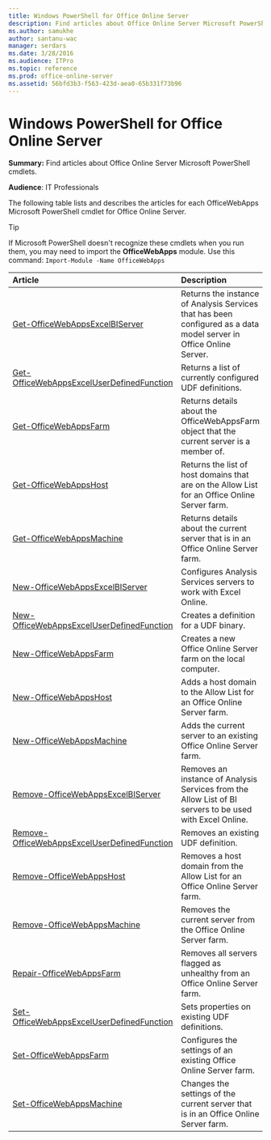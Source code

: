 ```yaml
---
title: Windows PowerShell for Office Online Server
description: Find articles about Office Online Server Microsoft PowerShell cmdlets.
ms.author: samukhe
author: santanu-wac
manager: serdars
ms.date: 3/28/2016
ms.audience: ITPro
ms.topic: reference
ms.prod: office-online-server
ms.assetid: 56bfd3b3-f563-423d-aea0-65b331f73b96
---
```



# Windows PowerShell for Office Online Server

 **Summary:** Find articles about Office Online Server Microsoft PowerShell cmdlets.
  
    
    


 **Audience**: IT Professionals
  
    
    


The following table lists and describes the articles for each OfficeWebApps Microsoft PowerShell cmdlet for Office Online Server. 
  
    
    


> [!TIP]
> If Microsoft PowerShell doesn't recognize these cmdlets when you run them, you may need to import the **OfficeWebApps** module. Use this command:  `Import-Module -Name OfficeWebApps`
  
    
    



|**Article**|**Description**|
|:-----|:-----|
| [Get-OfficeWebAppsExcelBIServer](/powershell/module/officewebapps/get-officewebappsexcelbiserver) <br/> |Returns the instance of Analysis Services that has been configured as a data model server in Office Online Server.  <br/> |
| [Get-OfficeWebAppsExcelUserDefinedFunction](/powershell/module/officewebapps/get-officewebappsexceluserdefinedfunction) <br/> |Returns a list of currently configured UDF definitions.  <br/> |
| [Get-OfficeWebAppsFarm](/powershell/module/officewebapps/get-officewebappsfarm) <br/> |Returns details about the OfficeWebAppsFarm object that the current server is a member of.  <br/> |
| [Get-OfficeWebAppsHost](/powershell/module/officewebapps/get-officewebappshost) <br/> |Returns the list of host domains that are on the Allow List for an Office Online Server farm.  <br/> |
| [Get-OfficeWebAppsMachine](/powershell/module/officewebapps/get-officewebappsmachine) <br/> |Returns details about the current server that is in an Office Online Server farm.  <br/> |
| [New-OfficeWebAppsExcelBIServer](/powershell/module/officewebapps/new-officewebappsexcelbiserver) <br/> |Configures Analysis Services servers to work with Excel Online.  <br/> |
| [New-OfficeWebAppsExcelUserDefinedFunction](/powershell/module/officewebapps/new-officewebappsexceluserdefinedfunction) <br/> |Creates a definition for a UDF binary.  <br/> |
| [New-OfficeWebAppsFarm](/powershell/module/officewebapps/new-officewebappsfarm) <br/> |Creates a new Office Online Server farm on the local computer.  <br/> |
| [New-OfficeWebAppsHost](/powershell/module/officewebapps/new-officewebappshost) <br/> |Adds a host domain to the Allow List for an Office Online Server farm.  <br/> |
| [New-OfficeWebAppsMachine](/powershell/module/officewebapps/new-officewebappsmachine) <br/> |Adds the current server to an existing Office Online Server farm.  <br/> |
| [Remove-OfficeWebAppsExcelBIServer](/powershell/module/officewebapps/remove-officewebappsexcelbiserver) <br/> |Removes an instance of Analysis Services from the Allow List of BI servers to be used with Excel Online.  <br/> |
| [Remove-OfficeWebAppsExcelUserDefinedFunction](/powershell/module/officewebapps/remove-officewebappsexceluserdefinedfunction) <br/> |Removes an existing UDF definition.  <br/> |
| [Remove-OfficeWebAppsHost](/powershell/module/officewebapps/remove-officewebappshost) <br/> |Removes a host domain from the Allow List for an Office Online Server farm.  <br/> |
| [Remove-OfficeWebAppsMachine](/powershell/module/officewebapps/remove-officewebappsmachine) <br/> |Removes the current server from the Office Online Server farm.  <br/> |
| [Repair-OfficeWebAppsFarm](/powershell/module/officewebapps/repair-officewebappsfarm) <br/> |Removes all servers flagged as unhealthy from an Office Online Server farm.  <br/> |
| [Set-OfficeWebAppsExcelUserDefinedFunction](/powershell/module/officewebapps/set-officewebappsexceluserdefinedfunction) <br/> |Sets properties on existing UDF definitions.  <br/> |
| [Set-OfficeWebAppsFarm](/powershell/module/officewebapps/set-officewebappsfarm) <br/> |Configures the settings of an existing Office Online Server farm.  <br/> |
| [Set-OfficeWebAppsMachine](/powershell/module/officewebapps/set-officewebappsmachine) <br/> |Changes the settings of the current server that is in an Office Online Server farm.  <br/> |
